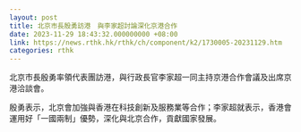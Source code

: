 ```yaml
---
layout: post
title: 北京市長殷勇訪港　與李家超討論深化京港合作
date: 2023-11-29 18:43:32.000000000 +08:00
link: https://news.rthk.hk/rthk/ch/component/k2/1730005-20231129.htm
categories: rthk
---
```


北京市長殷勇率領代表團訪港，與行政長官李家超一同主持京港合作會議及出席京港洽談會。

殷勇表示，北京會加強與香港在科技創新及服務業等合作；李家超就表示，香港會運用好「一國兩制」優勢，深化與北京合作，貢獻國家發展。
